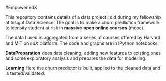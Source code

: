 #Empower edX

This repository contains details of a data project I did during my fellowship at Insight Data Science. The goal is to make a churn prediction framework to idensity student at risk in **massive open online courses** (mooc). 

The data I used is aggregated from a series of courses offered by Harvard and MIT on *edX* platform. The code and graphs are in IPython notebooks:

**DataPreparation** does data cleaning, adding new features to existing ones and some exploratory analysis and prepares the data for modelling. 

**Learning** Here the churn predictor is built, applied to the cleaned data and is tested/validated.  
